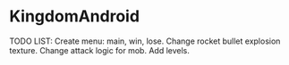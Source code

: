 KingdomAndroid
==============
TODO LIST:
Create menu: main, win, lose.
Change rocket bullet explosion texture.
Change attack logic for mob.
Add levels.
